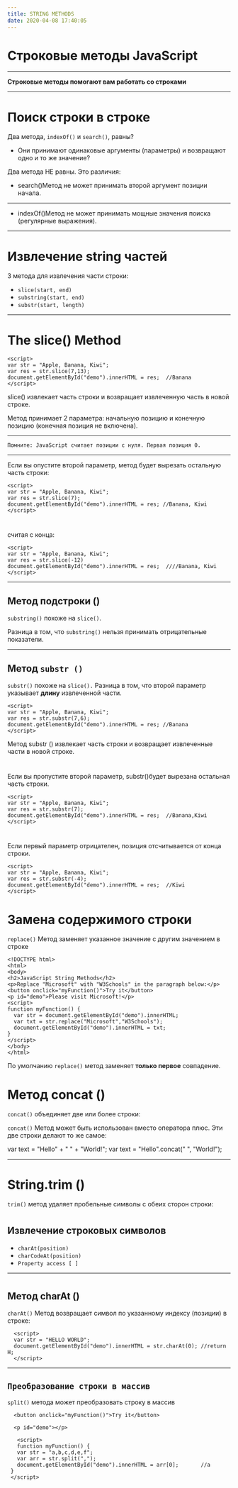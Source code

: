 ```yaml
---
title: STRING METHODS 
date: 2020-04-08 17:40:05
---
```

# Строковые методы JavaScript
---
**Строковые методы помогают вам работать со строками**

---
# Поиск строки в строке
Два метода, 
`indexOf()` и
 `search()`, равны?

* Они принимают одинаковые аргументы (параметры) и возвращают одно и то же значение?

Два метода НЕ равны. Это различия:

* search()Метод не может принимать второй аргумент позиции начала.
---
* indexOf()Метод не может принимать мощные значения поиска (регулярные выражения).
---
# Извлечение string частей
3 метода для извлечения части строки:
* `slice(start, end)`
* `substring(start, end)`
* `substr(start, length)`
---
# The slice() Method
```
<script>
var str = "Apple, Banana, Kiwi";
var res = str.slice(7,13);
document.getElementById("demo").innerHTML = res;  //Banana
</script>
```
slice() извлекает часть строки и возвращает извлеченную часть в новой строке.

Метод принимает 2 параметра: начальную позицию и конечную позицию (конечная позиция не включена).

---
```
Помните: JavaScript считает позиции с нуля. Первая позиция 0.
```
---
Если вы опустите второй параметр, метод будет вырезать остальную часть строки:
```
<script>
var str = "Apple, Banana, Kiwi";
var res = str.slice(7);
document.getElementById("demo").innerHTML = res; //Banana, Kiwi
</script>
```
# 
считая с конца:
```
<script>
var str = "Apple, Banana, Kiwi";
var res = str.slice(-12) 
document.getElementById("demo").innerHTML = res;  ////Banana, Kiwi
</script>
```
----
Метод подстроки ()
---
`substring()` похоже на `slice()`.

Разница в том, что `substring()` нельзя принимать отрицательные показатели.

---
Метод `substr ()`
---
`substr()` похоже на `slice().`
Разница в том, что второй параметр указывает **длину** извлеченной части.
```
<script>
var str = "Apple, Banana, Kiwi";
var res = str.substr(7,6);
document.getElementById("demo").innerHTML = res; //Banana
</script>
```
Метод substr () извлекает часть строки и возвращает извлеченные части в новой строке.
# 
Если вы пропустите второй параметр, substr()будет вырезана остальная часть строки.
```
<script>
var str = "Apple, Banana, Kiwi";
var res = str.substr(7);
document.getElementById("demo").innerHTML = res;  //Banana,Kiwi
</script>
```
# 
Если первый параметр отрицателен, позиция отсчитывается от конца строки.
```
<script>
var str = "Apple, Banana, Kiwi";
var res = str.substr(-4);
document.getElementById("demo").innerHTML = res;  //Kiwi
</script>
```

# Замена содержимого строки
`replace()` Метод заменяет указанное значение с другим значением в строке

```
<!DOCTYPE html>
<html>
<body>
<h2>JavaScript String Methods</h2>
<p>Replace "Microsoft" with "W3Schools" in the paragraph below:</p>
<button onclick="myFunction()">Try it</button>
<p id="demo">Please visit Microsoft!</p>
<script>
function myFunction() {
  var str = document.getElementById("demo").innerHTML; 
  var txt = str.replace("Microsoft","W3Schools");
  document.getElementById("demo").innerHTML = txt;
}
</script>
</body>
</html>                
```  
По умолчанию `replace()` метод заменяет **только первое** совпадение.

# Метод concat ()
`concat()` объединяет две или более строки:

<script>
var text1 = "Hello";
var text2 = "World!";
var text3 = text1.concat(" ",text2);
document.getElementById("demo").innerHTML = text3;  //Hello World!
</script>

`concat()` Метод может быть использован вместо оператора плюс. Эти две строки делают то же самое:

var text = "Hello" + " " + "World!";
var text = "Hello".concat(" ", "World!");

---

# String.trim ()
`trim()` метод удаляет пробельные символы с обеих сторон строки:
# 
# 
Извлечение строковых символов
---
* `charAt(position) `
* `charCodeAt(position)`
* `Property access [ ]`
---
# 
# 
Метод charAt ()
---
`charAt()` Метод возвращает символ по указанному индексу (позиции) в строке:


      <script>
      var str = "HELLO WORLD";
      document.getElementById("demo").innerHTML = str.charAt(0); //return H;
      </script>
---

`Преобразование строки в массив`
---
`split()` метода  может  преобразовать строку в массив

      <button onclick="myFunction()">Try it</button>

      <p id="demo"></p>

       <script>
       function myFunction() {
       var str = "a,b,c,d,e,f";
       var arr = str.split(",");
       document.getElementById("demo").innerHTML = arr[0];       //a
     }
     </script>

      


